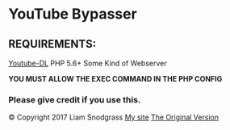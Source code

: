 # YouTube Bypasser
## REQUIREMENTS:
[Youtube-DL](https://rg3.github.io/youtube-dl/)
PHP 5.6+
Some Kind of Webserver

**YOU MUST ALLOW THE EXEC COMMAND IN THE PHP CONFIG**

### Please give credit if you use this.
© Copyright 2017 Liam Snodgrass
[My site](https://liam.host)
[The Original Version](https://c.liam.host)
